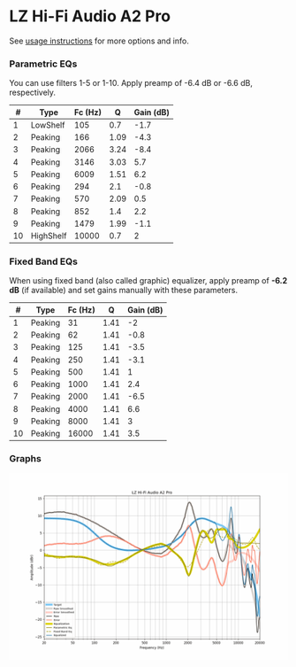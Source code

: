 # LZ Hi-Fi Audio A2 Pro
See [usage instructions](https://github.com/jaakkopasanen/AutoEq#usage) for more options and info.

### Parametric EQs
You can use filters 1-5 or 1-10. Apply preamp of -6.4 dB or -6.6 dB, respectively.

|   # | Type      |   Fc (Hz) |    Q |   Gain (dB) |
|-----|-----------|-----------|------|-------------|
|   1 | LowShelf  |       105 | 0.7  |        -1.7 |
|   2 | Peaking   |       166 | 1.09 |        -4.3 |
|   3 | Peaking   |      2066 | 3.24 |        -8.4 |
|   4 | Peaking   |      3146 | 3.03 |         5.7 |
|   5 | Peaking   |      6009 | 1.51 |         6.2 |
|   6 | Peaking   |       294 | 2.1  |        -0.8 |
|   7 | Peaking   |       570 | 2.09 |         0.5 |
|   8 | Peaking   |       852 | 1.4  |         2.2 |
|   9 | Peaking   |      1479 | 1.99 |        -1.1 |
|  10 | HighShelf |     10000 | 0.7  |         2   |

### Fixed Band EQs
When using fixed band (also called graphic) equalizer, apply preamp of **-6.2 dB** (if available) and set gains manually with these parameters.

|   # | Type    |   Fc (Hz) |    Q |   Gain (dB) |
|-----|---------|-----------|------|-------------|
|   1 | Peaking |        31 | 1.41 |        -2   |
|   2 | Peaking |        62 | 1.41 |        -0.8 |
|   3 | Peaking |       125 | 1.41 |        -3.5 |
|   4 | Peaking |       250 | 1.41 |        -3.1 |
|   5 | Peaking |       500 | 1.41 |         1   |
|   6 | Peaking |      1000 | 1.41 |         2.4 |
|   7 | Peaking |      2000 | 1.41 |        -6.5 |
|   8 | Peaking |      4000 | 1.41 |         6.6 |
|   9 | Peaking |      8000 | 1.41 |         3   |
|  10 | Peaking |     16000 | 1.41 |         3.5 |

### Graphs
![](./LZ%20Hi-Fi%20Audio%20A2%20Pro.png)
